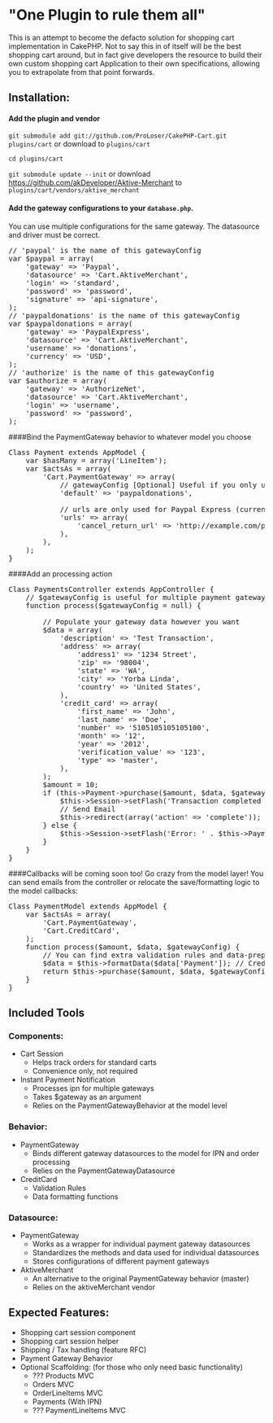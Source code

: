 # "One Plugin to rule them all"

This is an attempt to become the defacto solution for shopping cart 
implementation in CakePHP. Not to say this in of itself will be the 
best shopping cart around, but in fact give developers the resource
to build their own custom shopping cart Application to their own
specifications, allowing you to extrapolate from that point forwards.

 
## Installation:

#### Add the plugin and vendor
<code>git submodule add git://github.com/ProLoser/CakePHP-Cart.git plugins/cart</code> or download to <code>plugins/cart</code>

<code>cd plugins/cart</code>

<code>git submodule update --init</code> or download https://github.com/akDeveloper/Aktive-Merchant to <code>plugins/cart/vendors/aktive_merchant</code>

#### Add the gateway configurations to your <code>database.php</code>. 
You can use multiple configurations for the same gateway. The datasource and driver must be correct.
<pre>
// 'paypal' is the name of this gatewayConfig
var $paypal = array(     
	'gateway' => 'Paypal',   
	'datasource' => 'Cart.AktiveMerchant',
	'login' => 'standard',        
	'password' => 'password',
	'signature' => 'api-signature',
);
// 'paypaldonations' is the name of this gatewayConfig
var $paypaldonations = array( 
	'gateway' => 'PaypalExpress',    
	'datasource' => 'Cart.AktiveMerchant',
	'username' => 'donations',    
	'currency' => 'USD',
);
// 'authorize' is the name of this gatewayConfig
var $authorize = array(        
	'gateway' => 'AuthorizeNet',
	'datasource' => 'Cart.AktiveMerchant',
	'login' => 'username',        
	'password' => 'password',    
);
</pre>

####Bind the PaymentGateway behavior to whatever model you choose
<pre>
Class Payment extends AppModel {
	var $hasMany = array('LineItem');
	var $actsAs = array(
		'Cart.PaymentGateway' => array(
			// gatewayConfig [Optional] Useful if you only use 1 gateway
			'default' => 'paypaldonations', 
			
			// urls are only used for Paypal Express (currently) and you may choose to use setUrls() instead
			'urls' => array( 
				'cancel_return_url' => 'http://example.com/payments/cancel',
			),
		),
	);
}
</pre>

####Add an processing action
<pre>
Class PaymentsController extends AppController {
	// $gatewayConfig is useful for multiple payment gateways (paypal, paypalDonations, authorize, etc) but you can just use default instead too
	function process($gatewayConfig = null) {
		
		// Populate your gateway data however you want
		$data = array(
			'description' => 'Test Transaction',
			'address' => array(
				'address1' => '1234 Street',
				'zip' => '98004',
				'state' => 'WA',
				'city' => 'Yorba Linda',
				'country' => 'United States',
			),
			'credit_card' => array(
				'first_name' => 'John',
				'last_name' => 'Doe',
				'number' => '5105105105105100',
				'month' => '12',
				'year' => '2012',
				'verification_value' => '123',
				'type' => 'master',
			),
		);
		$amount = 10;
		if (this->Payment->purchase($amount, $data, $gatewayConfig)) { // Remember: $gatewayConfig is optional if you want the default instead
			$this->Session->setFlash('Transaction completed successfully!');
			// Send Email
			$this->redirect(array('action' => 'complete'));
		} else {
			$this->Session->setFlash('Error: ' . $this->Payment->error . '. Please try again.');
		}
	}
}
</pre>

####Callbacks will be coming soon too! Go crazy from the model layer!
You can send emails from the controller or relocate the save/formatting logic to the model callbacks:
<pre>
Class PaymentModel extends AppModel {
	var $actsAs = array(
		'Cart.PaymentGateway',
		'Cart.CreditCard',
	);
	function process($amount, $data, $gatewayConfig) {
		// You can find extra validation rules and data-prep functions in the CreditCard Behavior
		$data = $this->formatData($data['Payment']); // CreditCardBehavior::formatData() moves address and cc fields into sub-arrays for you
		return $this->purchase($amount, $data, $gatewayConfig);
	}
}
</pre>

## Included Tools

### Components:
 - Cart Session
	- Helps track orders for standard carts
	- Convenience only, not required
 - Instant Payment Notification
	- Processes ipn for multiple gateways
	- Takes $gateway as an argument
	- Relies on the PaymentGatewayBehavior at the model level
	
### Behavior:
 - PaymentGateway
	- Binds different gateway datasources to the model for IPN and order processing
	- Relies on the PaymentGatewayDatasource
 - CreditCard
	- Validation Rules
	- Data formatting functions
	
### Datasource:
 - PaymentGateway
	- Works as a wrapper for individual payment gateway datasources
	- Standardizes the methods and data used for individual datasources
	- Stores configurations of different payment gateways
 - AktiveMerchant
	- An alternative to the original PaymentGateway behavior (master)
	- Relies on the aktiveMerchant vendor

## Expected Features:
 - Shopping cart session component
 - Shopping cart session helper
 - Shipping / Tax handling (feature RFC)
 - Payment Gateway Behavior
 - Optional Scaffolding: (for those who only need basic functionality)
	- ??? Products MVC
	- Orders MVC
	- OrderLineItems MVC
	- Payments (With IPN)
	- ??? PaymentLineItems MVC